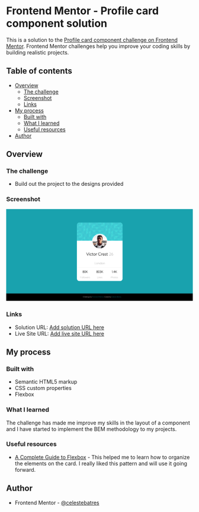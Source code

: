 # Frontend Mentor - Profile card component solution

This is a solution to the [Profile card component challenge on Frontend Mentor](https://www.frontendmentor.io/challenges/profile-card-component-cfArpWshJ). Frontend Mentor challenges help you improve your coding skills by building realistic projects. 

## Table of contents

- [Overview](#overview)
  - [The challenge](#the-challenge)
  - [Screenshot](#screenshot)
  - [Links](#links)
- [My process](#my-process)
  - [Built with](#built-with)
  - [What I learned](#what-i-learned)
  - [Useful resources](#useful-resources)
- [Author](#author)

## Overview

### The challenge

- Build out the project to the designs provided

### Screenshot

![](./images/solution.png)

### Links

- Solution URL: [Add solution URL here](https://your-solution-url.com)
- Live Site URL: [Add live site URL here](https://your-live-site-url.com)

## My process

### Built with

- Semantic HTML5 markup
- CSS custom properties
- Flexbox

### What I learned

The challenge has made me improve my skills in the layout of a component and I have started to implement the BEM methodology to my projects.

### Useful resources

- [A Complete Guide to Flexbox](https://css-tricks.com/snippets/css/a-guide-to-flexbox/) - This helped me to learn how to organize the elements on the card. I really liked this pattern and will use it going forward.

## Author

- Frontend Mentor - [@celestebatres](https://www.frontendmentor.io/profile/celestebatres)
